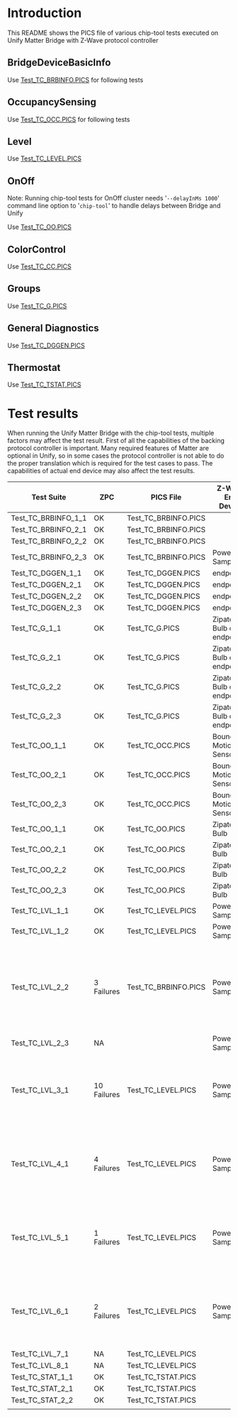 # Introduction
This README shows the PICS file of various chip-tool tests executed on Unify Matter Bridge with Z-Wave protocol controller

## BridgeDeviceBasicInfo

Use [Test_TC_BRBINFO.PICS](./PICS/Test_TC_BRBINFO.PICS) for following tests

## OccupancySensing 

Use [Test_TC_OCC.PICS](./PICS/Test_TC_OCC.PICS) for following tests

## Level

Use [Test_TC_LEVEL.PICS](./PICS/Test_TC_LEVEL.PICS)

## OnOff

Note: Running chip-tool tests for OnOff cluster needs '`--delayInMs 1000`' command line option to '`chip-tool`' to handle delays between Bridge and Unify

Use [Test_TC_OO.PICS](./PICS/Test_TC_OO.PICS)

## ColorControl

Use [Test_TC_CC.PICS](./PICS/Test_TC_CC.PICS)

## Groups

Use  [Test_TC_G.PICS](./PICS/Test_TC_G.PICS)


## General Diagnostics

Use [Test_TC_DGGEN.PICS](./PICS/Test_TC_DGGEN.PICS)

## Thermostat

Use [Test_TC_TSTAT.PICS](./PICS/Test_TC_TSTAT.PICS)
# Test results

When running the Unify Matter Bridge with the chip-tool tests, multiple 
factors may affect the test result. First of all the capabilities of the backing protocol controller is important. Many required features of Matter are optional in Unify, so in some cases the protocol controller is not able to do the proper translation which is required for the test cases to pass. The capabilities of actual end device may also affect the test results.


|  Test Suite          | ZPC         | PICS File            |Z-Wave End Device| Notes     |
|----------------------|-------------|----------------------|-----------------|-----------|
| Test_TC_BRBINFO_1_1  | OK          | Test_TC_BRBINFO.PICS ||           |
| Test_TC_BRBINFO_2_1  | OK          | Test_TC_BRBINFO.PICS ||           |
| Test_TC_BRBINFO_2_2  | OK          | Test_TC_BRBINFO.PICS ||           |
| Test_TC_BRBINFO_2_3  | OK          | Test_TC_BRBINFO.PICS |PowerStrip Sample |           |
| Test_TC_DGGEN_1_1| OK          | Test_TC_DGGEN.PICS |endpoint 1|           |
| Test_TC_DGGEN_2_1| OK          | Test_TC_DGGEN.PICS |endpoint 1|           |
| Test_TC_DGGEN_2_2| OK          | Test_TC_DGGEN.PICS |endpoint 1|           |
| Test_TC_DGGEN_2_3| OK          | Test_TC_DGGEN.PICS |endpoint 1|           |
| Test_TC_G_1_1  | OK          | Test_TC_G.PICS |Zipato Bulb or endpoint 1|           |
| Test_TC_G_2_1  | OK          | Test_TC_G.PICS |Zipato Bulb or endpoint 1|           |
| Test_TC_G_2_2  | OK          | Test_TC_G.PICS |Zipato Bulb or endpoint 1|           |
| Test_TC_G_2_3  | OK          | Test_TC_G.PICS |Zipato Bulb or endpoint 1|           |
| Test_TC_OO_1_1       | OK          | Test_TC_OCC.PICS |Boundary Motion Sensor|           |
| Test_TC_OO_2_1       | OK          | Test_TC_OCC.PICS |Boundary Motion Sensor|           |
| Test_TC_OO_2_3       | OK          | Test_TC_OCC.PICS |Boundary Motion Sensor|           |
| Test_TC_OO_1_1       | OK          | Test_TC_OO.PICS |Zipato Bulb|           |
| Test_TC_OO_2_1       | OK          | Test_TC_OO.PICS |Zipato Bulb|           |
| Test_TC_OO_2_2       | OK          | Test_TC_OO.PICS |Zipato Bulb|           |
| Test_TC_OO_2_3       | OK          | Test_TC_OO.PICS |Zipato Bulb|           |
| Test_TC_LVL_1_1      | OK          | Test_TC_LEVEL.PICS   |PowerStrip Sample|           |
| Test_TC_LVL_1_2      | OK          | Test_TC_LEVEL.PICS   |PowerStrip Sample|           |
| Test_TC_LVL_2_2      | 3 Failures  | Test_TC_BRBINFO.PICS |PowerStrip Sample| Due to missing information of startup level on Z-Wave we are not able to deduct this.
| Test_TC_LVL_2_3      | NA          |                      |PowerStrip Sample|           |
| Test_TC_LVL_3_1      | 10 Failures |Test_TC_LEVEL.PICS    |PowerStrip Sample| Due to timing issues reported values falls outside the expected range |
| Test_TC_LVL_4_1      |  4 Failures |Test_TC_LEVEL.PICS    |PowerStrip Sample| Due to timing issues reported values falls outside the expected range |
| Test_TC_LVL_5_1      |  1 Failures |Test_TC_LEVEL.PICS    |PowerStrip Sample| Due to timing issues reported values falls outside the expected range |
| Test_TC_LVL_6_1      | 2 Failures |Test_TC_LEVEL.PICS    |PowerStrip Sample| Due to timing issues reported values falls outside the expected range |
| Test_TC_LVL_7_1  | NA          | Test_TC_LEVEL.PICS ||           |
| Test_TC_LVL_8_1  | NA          | Test_TC_LEVEL.PICS ||           |
| Test_TC_STAT_1_1 | OK          | Test_TC_TSTAT.PICS ||           |
| Test_TC_STAT_2_1 | OK          | Test_TC_TSTAT.PICS ||           |
| Test_TC_STAT_2_2 | OK          | Test_TC_TSTAT.PICS ||           |
|                  |             |                    ||           |
